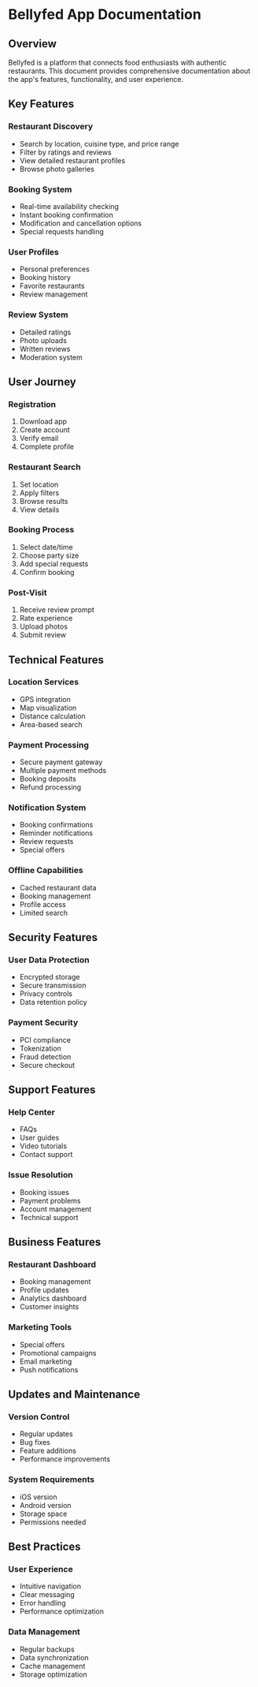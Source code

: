# Bellyfed App Documentation

## Overview

Bellyfed is a platform that connects food enthusiasts with authentic restaurants. This document provides comprehensive documentation about the app's features, functionality, and user experience.

## Key Features

### Restaurant Discovery

- Search by location, cuisine type, and price range
- Filter by ratings and reviews
- View detailed restaurant profiles
- Browse photo galleries

### Booking System

- Real-time availability checking
- Instant booking confirmation
- Modification and cancellation options
- Special requests handling

### User Profiles

- Personal preferences
- Booking history
- Favorite restaurants
- Review management

### Review System

- Detailed ratings
- Photo uploads
- Written reviews
- Moderation system

## User Journey

### Registration

1. Download app
2. Create account
3. Verify email
4. Complete profile

### Restaurant Search

1. Set location
2. Apply filters
3. Browse results
4. View details

### Booking Process

1. Select date/time
2. Choose party size
3. Add special requests
4. Confirm booking

### Post-Visit

1. Receive review prompt
2. Rate experience
3. Upload photos
4. Submit review

## Technical Features

### Location Services

- GPS integration
- Map visualization
- Distance calculation
- Area-based search

### Payment Processing

- Secure payment gateway
- Multiple payment methods
- Booking deposits
- Refund processing

### Notification System

- Booking confirmations
- Reminder notifications
- Review requests
- Special offers

### Offline Capabilities

- Cached restaurant data
- Booking management
- Profile access
- Limited search

## Security Features

### User Data Protection

- Encrypted storage
- Secure transmission
- Privacy controls
- Data retention policy

### Payment Security

- PCI compliance
- Tokenization
- Fraud detection
- Secure checkout

## Support Features

### Help Center

- FAQs
- User guides
- Video tutorials
- Contact support

### Issue Resolution

- Booking issues
- Payment problems
- Account management
- Technical support

## Business Features

### Restaurant Dashboard

- Booking management
- Profile updates
- Analytics dashboard
- Customer insights

### Marketing Tools

- Special offers
- Promotional campaigns
- Email marketing
- Push notifications

## Updates and Maintenance

### Version Control

- Regular updates
- Bug fixes
- Feature additions
- Performance improvements

### System Requirements

- iOS version
- Android version
- Storage space
- Permissions needed

## Best Practices

### User Experience

- Intuitive navigation
- Clear messaging
- Error handling
- Performance optimization

### Data Management

- Regular backups
- Data synchronization
- Cache management
- Storage optimization
